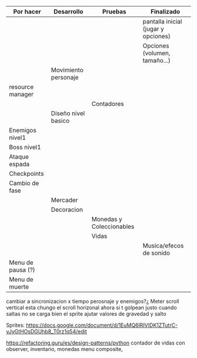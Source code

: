 | Por hacer | Desarrollo | Pruebas | Finalizado |
|---|---|---|---|
|  |  |  | pantalla inicial (jugar y opciones) |
|  |  |  | Opciones (volumen, tamaño...) |
|  | Movimiento personaje |  |  |
| resource manager
|  |  | Contadores |  |
|  | Diseño nivel basico |  |  |
| Enemigos nivel1 |  |  |  |
| Boss nivel1 |  |  |  |
| Ataque espada |  |  |  |
| Checkpoints |  |  |  |
| Cambio de fase |  |  |  |
|  | Mercader |  |  |
|  | Decoracion |  |  |
|  |  | Monedas y Coleccionables |  |
|  |  | Vidas |  |
|  |  |  | Musica/efecos de sonido |
| Menu de pausa (?)|  |  |  |
| Menu de muerte |  |  |  |
cambiar a sincronizacion x tiempo perosnaje y enemigos?¿
Meter scroll vertical
esta chungo el scroll horizonal ahora
si t golpean justo cuando saltas no se carga bien el sprite
ajutar valores de gravedad y salto

Sprites: https://docs.google.com/document/d/1EuMQ6IRIVIDK1ZTutrC-vJyGtHOsDGUhb8_T0rz1q54/edit

https://refactoring.guru/es/design-patterns/python
contador de vidas con observer, inventario, monedas
menu composite, 


